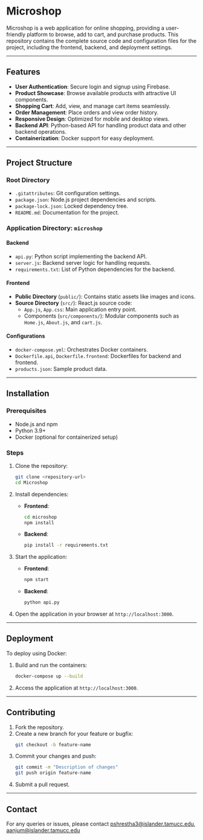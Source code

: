 # Microshop

Microshop is a web application for online shopping, providing a user-friendly platform to browse, add to cart, and purchase products. This repository contains the complete source code and configuration files for the project, including the frontend, backend, and deployment settings.

---

## Features
- **User Authentication**: Secure login and signup using Firebase.
- **Product Showcase**: Browse available products with attractive UI components.
- **Shopping Cart**: Add, view, and manage cart items seamlessly.
- **Order Management**: Place orders and view order history.
- **Responsive Design**: Optimized for mobile and desktop views.
- **Backend API**: Python-based API for handling product data and other backend operations.
- **Containerization**: Docker support for easy deployment.

---

## Project Structure

### Root Directory
- `.gitattributes`: Git configuration settings.
- `package.json`: Node.js project dependencies and scripts.
- `package-lock.json`: Locked dependency tree.
- `README.md`: Documentation for the project.

### Application Directory: `microshop`

#### Backend
- `api.py`: Python script implementing the backend API.
- `server.js`: Backend server logic for handling requests.
- `requirements.txt`: List of Python dependencies for the backend.

#### Frontend
- **Public Directory** (`public/`): Contains static assets like images and icons.
- **Source Directory** (`src/`): React.js source code:
  - `App.js`, `App.css`: Main application entry point.
  - Components (`src/components/`): Modular components such as `Home.js`, `About.js`, and `cart.js`.

#### Configurations
- `docker-compose.yml`: Orchestrates Docker containers.
- `Dockerfile.api`, `Dockerfile.frontend`: Dockerfiles for backend and frontend.
- `products.json`: Sample product data.

---

## Installation

### Prerequisites
- Node.js and npm
- Python 3.9+
- Docker (optional for containerized setup)

### Steps
1. Clone the repository:
   ```bash
   git clone <repository-url>
   cd Microshop
   ```

2. Install dependencies:
   - **Frontend**:
     ```bash
     cd microshop
     npm install
     ```
   - **Backend**:
     ```bash
     pip install -r requirements.txt
     ```

3. Start the application:
   - **Frontend**:
     ```bash
     npm start
     ```
   - **Backend**:
     ```bash
     python api.py
     ```

4. Open the application in your browser at `http://localhost:3000`.

---

## Deployment

To deploy using Docker:
1. Build and run the containers:
   ```bash
   docker-compose up --build
   ```

2. Access the application at `http://localhost:3000`.

---

## Contributing

1. Fork the repository.
2. Create a new branch for your feature or bugfix:
   ```bash
   git checkout -b feature-name
   ```
3. Commit your changes and push:
   ```bash
   git commit -m "Description of changes"
   git push origin feature-name
   ```
4. Submit a pull request.

---

## Contact
For any queries or issues, please contact pshrestha3@islander.tamucc.edu, aanjum@islander.tamucc.edu
